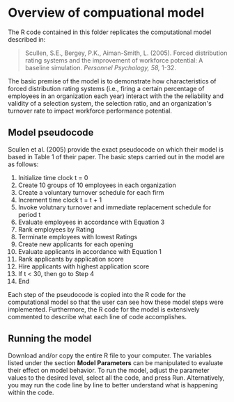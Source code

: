 # Overview of compuational model
The R code contained in this folder replicates the computational model described in:

> Scullen, S.E., Bergey, P.K., Aiman-Smith, L. (2005). Forced distribution rating systems and the improvement of workforce potential: A baseline simulation. *Personnel Psychology, 58,* 1-32.
 
The basic premise of the model is to demonstrate how characteristics of forced distribution rating systems (i.e., firing a certain percentage of employees in an organization each year) interact with the the reliability and validity of a selection system, the selection ratio, and an organization's turnover rate to impact workforce performance potential.

## Model pseudocode
Scullen et al. (2005) provide the exact pseudocode on which their model is based in Table 1 of their paper. The basic steps carried out in the model are as follows:

1. Initialize time clock t = 0
2. Create 10 groups of 10 employees in each organization
3. Create a voluntary turnover schedule for each firm
4. Increment time clock t = t + 1
5. Invoke volutnary turnover and immediate replacement schedule for period t
6. Evaluate employees in accordance with Equation 3
7. Rank employees by Rating
8. Terminate employees with lowest Ratings
9. Create new applicants for each opening
10. Evaluate applicants in accordance with Equation 1
11. Rank applicants by application score
12. Hire applicants with highest application score
13. If t < 30, then go to Step 4
14. End

Each step of the pseudocode is copied into the R code for the computational model so that the user can see how these model steps were implemented. Furthermore, the R code for the model is extensively commented to describe what each line of code accomplishes.

## Running the model
Download and/or copy the entire R file to your computer. The variables listed under the section **Model Parameters** can be manipulated to evaluate their effect on model behavior. To run the model, adjust the parameter values to the desired level, select all the code, and press Run. Alternatively, you may run the code line by line to better understand what is happening within the code.

